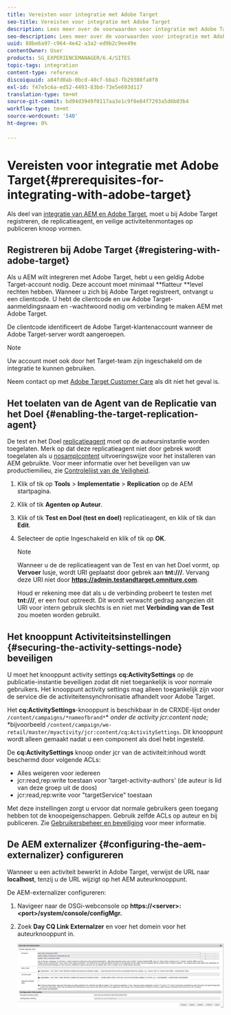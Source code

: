 ```yaml
---
title: Vereisten voor integratie met Adobe Target
seo-title: Vereisten voor integratie met Adobe Target
description: Lees meer over de voorwaarden voor integratie met Adobe Target.
seo-description: Lees meer over de voorwaarden voor integratie met Adobe Target.
uuid: 88be6a97-c964-4e42-a3a2-ed9b2c9ee49e
contentOwner: User
products: SG_EXPERIENCEMANAGER/6.4/SITES
topic-tags: integration
content-type: reference
discoiquuid: a84fd0ab-0bcd-48cf-bba3-fb29308fa0f8
exl-id: f47e5c6a-ed52-4493-83bd-73e5e693d117
translation-type: tm+mt
source-git-commit: bd94d3949f0117aa3e1c9f0e84f7293a5d6b03b4
workflow-type: tm+mt
source-wordcount: '540'
ht-degree: 0%

---
```


# Vereisten voor integratie met Adobe Target{#prerequisites-for-integrating-with-adobe-target}

Als deel van [integratie van AEM en Adobe Target](/help/sites-administering/target.md), moet u bij Adobe Target registreren, de replicatieagent, en veilige activiteitenmontages op publiceren knoop vormen.

## Registreren bij Adobe Target {#registering-with-adobe-target}

Als u AEM wilt integreren met Adobe Target, hebt u een geldig Adobe Target-account nodig. Deze account moet minimaal **fiatteur **level rechten hebben. Wanneer u zich bij Adobe Target registreert, ontvangt u een clientcode. U hebt de clientcode en uw Adobe Target-aanmeldingsnaam en -wachtwoord nodig om verbinding te maken AEM met Adobe Target.

De clientcode identificeert de Adobe Target-klantenaccount wanneer de Adobe Target-server wordt aangeroepen.

>[!NOTE]
>
>Uw account moet ook door het Target-team zijn ingeschakeld om de integratie te kunnen gebruiken.
>
>
>Neem contact op met [Adobe Target Customer Care](https://docs.adobe.com/content/help/en/target/using/cmp-resources-and-contact-information.html) als dit niet het geval is.

## Het toelaten van de Agent van de Replicatie van het Doel {#enabling-the-target-replication-agent}

De test en het Doel [replicatieagent](/help/sites-deploying/replication.md) moet op de auteursinstantie worden toegelaten. Merk op dat deze replicatieagent niet door gebrek wordt toegelaten als u [nosamplcontent](/help/sites-deploying/configure-runmodes.md#using-samplecontent-and-nosamplecontent) uitvoeringswijze voor het installeren van AEM gebruikte. Voor meer informatie over het beveiligen van uw productiemilieu, zie [Controlelijst van de Veiligheid](/help/sites-administering/security-checklist.md).

1. Klik of tik op **Tools** > **Implementatie** > **Replication** op de AEM startpagina.
1. Klik of tik **Agenten op Auteur**.
1. Klik of tik **Test en Doel (test en doel)** replicatieagent, en klik of tik dan **Edit**.
1. Selecteer de optie Ingeschakeld en klik of tik op **OK**.

   >[!NOTE]
   >
   >Wanneer u de de replicatieagent van de Test en van het Doel vormt, op **Vervoer** lusje, wordt URI geplaatst door gebrek aan **tnt:///**. Vervang deze URI niet door **https://admin.testandtarget.omniture.com**.
   >
   >Houd er rekening mee dat als u de verbinding probeert te testen met **tnt:///**, er een fout optreedt. Dit wordt verwacht gedrag aangezien dit URI voor intern gebruik slechts is en niet met **Verbinding van de Test** zou moeten worden gebruikt.

## Het knooppunt Activiteitsinstellingen {#securing-the-activity-settings-node} beveiligen

U moet het knooppunt activity settings **cq:ActivitySettings** op de publicatie-instantie beveiligen zodat dit niet toegankelijk is voor normale gebruikers. Het knooppunt activity settings mag alleen toegankelijk zijn voor de service die de activiteitensynchronisatie afhandelt voor Adobe Target.

Het **cq:ActivitySettings**-knooppunt is beschikbaar in de CRXDE-lijst onder `/content/campaigns/*nameofbrand*`* *onder de activity jcr:content node;* *bijvoorbeeld `/content/campaign/we-retail/master/myactivity/jcr:content/cq:ActivitySettings`. Dit knooppunt wordt alleen gemaakt nadat u een component als doel hebt ingesteld.

De **cq:ActivitySettings** knoop onder jcr van de activiteit:inhoud wordt beschermd door volgende ACLs:

* Alles weigeren voor iedereen
* jcr:read,rep:write toestaan voor &#39;target-activity-authors&#39; (de auteur is lid van deze groep uit de doos)
* jcr:read,rep:write voor &quot;targetService&quot; toestaan

Met deze instellingen zorgt u ervoor dat normale gebruikers geen toegang hebben tot de knoopeigenschappen. Gebruik zelfde ACLs op auteur en bij publiceren. Zie [Gebruikersbeheer en beveiliging](/help/sites-administering/security.md) voor meer informatie.

## De AEM externalizer {#configuring-the-aem-externalizer} configureren

Wanneer u een activiteit bewerkt in Adobe Target, verwijst de URL naar **localhost**, tenzij u de URL wijzigt op het AEM auteurknooppunt.

De AEM-externalizer configureren:

1. Navigeer naar de OSGi-webconsole op **https://&lt;server>:&lt;port>/system/console/configMgr.**
1. Zoek **Day CQ Link Externalzer** en voer het domein voor het auteurknooppunt in.

   ![chlimage_1-120](assets/chlimage_1-120.png)
